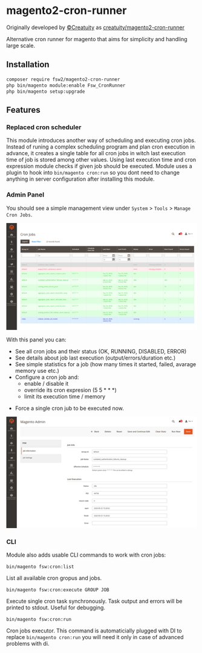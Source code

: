 # magento2-cron-runner

Originally developed by [&copy;Creatuity](https://creatuity.com/) as [creatuity/magento2-cron-runner](https://github.com/creatuity/magento2-cron-runner)

Alternative cron runner for magento that aims for simplicity and handling large scale.

## Installation
  
```
composer require fsw2/magento2-cron-runner
php bin/magento module:enable Fsw_CronRunner
php bin/magento setup:upgrade
```

## Features
  
### Replaced cron scheduler

This module introduces another way of scheduling and executing cron jobs. Instead of runing a complex scheduling program and plan cron execution in advance, it creates a single table for all cron jobs in witch last execution time of job is stored among other values. Using last execution time and cron expression module checks if given job should be executed. Module uses a plugin to hook into `bin/magento cron:run` so you dont need to change anything in server configuration after installing this module.

### Admin Panel

You should see a simple management view under `System` > `Tools` > `Manage Cron Jobs`.

![index screenshot](/doc/ap_crons_index.png?raw=true "Admin Panel - Cron Jobs Index")

With this panel you can:

- See all cron jobs and their status (OK, RUNNING, DISABLED, ERROR)
- See details about job last execution (output/errors/duration etc.)
- See simple statistics for a job (how many times it started, failed, avarage memory use etc.)
- Configure a cron job and:
  - enable / disable it
  - override its cron expresion (5 5 * * *)
  - limit its execution time / memory
* Force a single cron jub to be executed now.

![details screenshot](/doc/ap_cron_edit.png?raw=true "Admin Panel - Edit Cron Job")

### CLI

Module also adds usable CLI commands to work with cron jobs:

```
bin/magento fsw:cron:list
```
List all available cron gropus and jobs.

```
bin/magento fsw:cron:execute GROUP JOB                         
```
Execute single cron task synchronously. 
Task output and errors will be printed to stdout. 
Useful for debugging.

```
bin/magento fsw:cron:run
```

Cron jobs executor. 
This command is automaticially plugged with DI to replace `bin/magento cron:run` 
you will need it only in case of advanced problems with di.






